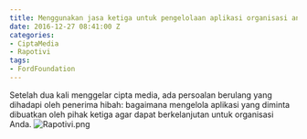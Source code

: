 ```yaml
---
title: Menggunakan jasa ketiga untuk pengelolaan aplikasi organisasi anda
date: 2016-12-27 08:41:00 Z
categories:
- CiptaMedia
- Rapotivi
tags:
- FordFoundation
---
```


Setelah dua kali menggelar cipta media, ada persoalan berulang yang dihadapi oleh penerima hibah: bagaimana mengelola aplikasi yang diminta dibuatkan oleh pihak ketiga agar dapat berkelanjutan untuk organisasi Anda. ![Rapotivi.png](/uploads/Rapotivi.png) 